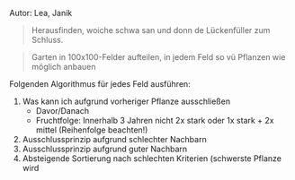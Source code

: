 Autor: Lea, Janik

> Herausfinden, woiche schwa san und donn de Lückenfüller zum Schluss.

> Garten in 100x100-Felder aufteilen, in jedem Feld so vü Pflanzen wie möglich anbauen

Folgenden Algorithmus für jedes Feld ausführen:

1. Was kann ich aufgrund vorheriger Pflanze ausschließen
	- Davor/Danach
	- Fruchtfolge: Innerhalb 3 Jahren nicht 2x stark oder 1x stark + 2x mittel (Reihenfolge beachten!)
2. Ausschlussprinzip aufgrund schlechter Nachbarn
3. Ausschlussprinzip aufgrund guter Nachbarn
4. Absteigende Sortierung nach schlechten Kriterien (schwerste Pflanze wird 
